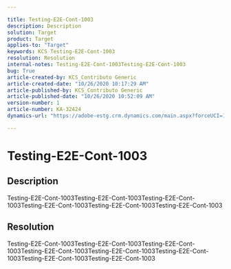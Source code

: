 ```yaml
---

title: Testing-E2E-Cont-1003  
description: Description  
solution: Target  
product: Target  
applies-to: "Target"  
keywords: KCS Testing-E2E-Cont-1003  
resolution: Resolution  
internal-notes: Testing-E2E-Cont-1003Testing-E2E-Cont-1003  
bug: True  
article-created-by: KCS_Contributo Generic  
article-created-date: "10/26/2020 10:17:29 AM"  
article-published-by: KCS_Contributo Generic  
article-published-date: "10/26/2020 10:52:09 AM"  
version-number: 1  
article-number: KA-32424  
dynamics-url: "https://adobe-estg.crm.dynamics.com/main.aspx?forceUCI=1&pagetype=entityrecord&etn=knowledgearticle&id=f564df72-7417-eb11-a813-000d3a3038a2"

---
```


# Testing-E2E-Cont-1003

## Description


Testing-E2E-Cont-1003Testing-E2E-Cont-1003Testing-E2E-Cont-1003Testing-E2E-Cont-1003Testing-E2E-Cont-1003Testing-E2E-Cont-1003




## Resolution

Testing-E2E-Cont-1003Testing-E2E-Cont-1003Testing-E2E-Cont-1003Testing-E2E-Cont-1003Testing-E2E-Cont-1003Testing-E2E-Cont-1003Testing-E2E-Cont-1003Testing-E2E-Cont-1003

